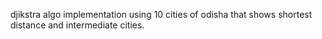 djikstra algo implementation using 10 cities of odisha that shows shortest distance and intermediate cities.
